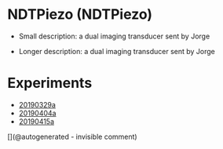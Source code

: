 # NDTPiezo (NDTPiezo)

* Small description: a dual imaging transducer sent by Jorge

* Longer description: a dual imaging transducer sent by Jorge

# Experiments

* [20190329a](/include/experiments/auto/20190329a.md)
* [20190404a](/include/experiments/auto/20190404a.md)
* [20190415a](/include/experiments/auto/20190415a.md)




[](@autogenerated - invisible comment)